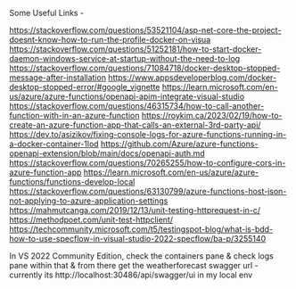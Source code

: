 Some Useful Links - 

https://stackoverflow.com/questions/53521104/asp-net-core-the-project-doesnt-know-how-to-run-the-profile-docker-on-visua
https://stackoverflow.com/questions/51252181/how-to-start-docker-daemon-windows-service-at-startup-without-the-need-to-log
https://stackoverflow.com/questions/71084718/docker-desktop-stopped-message-after-installation
https://www.appsdeveloperblog.com/docker-desktop-stopped-error/#google_vignette
https://learn.microsoft.com/en-us/azure/azure-functions/openapi-apim-integrate-visual-studio
https://stackoverflow.com/questions/46315734/how-to-call-another-function-with-in-an-azure-function
https://roykim.ca/2023/02/19/how-to-create-an-azure-function-app-that-calls-an-external-3rd-party-api/
https://dev.to/asizikov/fixing-console-logs-for-azure-functions-running-in-a-docker-container-1lod
https://github.com/Azure/azure-functions-openapi-extension/blob/main/docs/openapi-auth.md
https://stackoverflow.com/questions/70265255/how-to-configure-cors-in-azure-function-app
https://learn.microsoft.com/en-us/azure/azure-functions/functions-develop-local
https://stackoverflow.com/questions/63130799/azure-functions-host-json-not-applying-to-azure-application-settings
https://mahmutcanga.com/2019/12/13/unit-testing-httprequest-in-c/
https://methodpoet.com/unit-test-httpclient/
https://techcommunity.microsoft.com/t5/testingspot-blog/what-is-bdd-how-to-use-specflow-in-visual-studio-2022-specflow/ba-p/3255140

In VS 2022 Community Edition, check the containers pane & check logs pane within that & from there get the weatherforecast 
swagger url - currently its http://localhost:30486/api/swagger/ui in my local env
